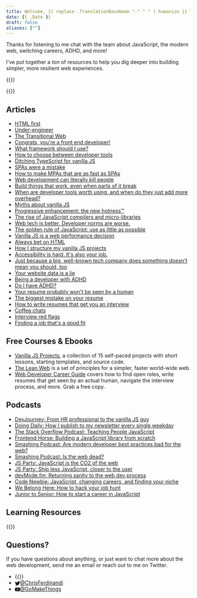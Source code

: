 ```yaml
---
title: Welcome, {{ replace .TranslationBaseName "-" " " | humanize }} listeners!
date: {{ .Date }}
draft: false
aliases: [""]
---
```


Thanks for listening to me chat with the team about JavaScript, the modern web, switching careers, ADHD, and more!

I've put together a _ton_ of resources to help you dig deeper into building simpler, more resilient web experiences.

{{<cta for="funnel">}}


{{<mailchimp intro="true">}}


## Articles

- [HTML first](/html-first/)
- [Under-engineer](/under-engineer/)
- [The Transitional Web](/the-transitional-web/)
- [Congrats, you're a front end developer!](/congrats-youre-a-front-end-developer/)
- [What framework should I use?](/what-framework-should-i-use/)
- [How to choose between developer tools](/how-to-choose-between-developer-tools/)
- [Ditching TypeScript for vanilla JS](/ditching-typescript-for-javascript/)
- [SPAs were a mistake](/spas-were-a-mistake/)
- [How to make MPAs that are as fast as SPAs](/how-to-make-mpas-that-are-as-fast-as-spas/)
- [Web development can literally kill people](/web-development-can-literally-kill-people/)
- [Build things that work, even when parts of it break](/build-things-that-work-even-when-parts-of-it-break/)
- [When are developer tools worth using, and when do they just add more overhead?](/when-are-developer-worth-using-and-when-do-they-just-add-more-overhead/)
- [Myths about vanilla JS](/myths-about-vanilla-javascript/)
- [Progressive enhancement: the new hotness™](/progressive-enhancement-the-new-hotness/)
- [The rise of JavaScript compilers and micro-libraries](/the-rise-of-javascript-compilers-and-micro-libraries/)
- [Web tech is better. Developer norms are worse.](/web-tech-is-better.-developer-norms-are-worse./)
- [The golden rule of JavaScript: use as little as possible](/the-golden-rule-of-javascript-use-as-little-as-possible/)
- [Vanilla JS is a web performance decision](/vanilla-js-is-a-web-performance-decision/)
- [Always bet on HTML](/always-bet-on-html/)
- [How I structure my vanilla JS projects](/how-i-structure-my-javascript-projects-in-2022/)
- [Accessibility is hard. It's also your job.](/accessibility-is-hard.-its-also-your-job./)
- [Just because a big, well-known tech company does something doesn't mean you should, too](/just-because-a-big-well-known-tech-company-does-something-doesnt-mean-you-should-too/)
- [Your website data is a lie](/your-website-data-is-a-lie/)
- [Being a developer with ADHD](/being-a-developer-with-adhd/)
- [Do I have ADHD?](/do-i-have-adhd/)
- [Your resume probably won't be seen by a human](/your-resume-probably-wont-be-seen-by-a-human-and-how-to-fix-that/)
- [The biggest mistake on your resume](/the-biggest-mistake-on-your-resume-and-how-to-fix-it/)
- [How to write resumes that get you an interview](/how-to-write-resumes-that-get-you-an-interview/)
- [Coffee chats](/coffee-chats/)
- [Interview red flags](/interview-red-flags/)
- [Finding a job that's a good fit](/finding-a-job-thats-a-good-fit/)


## Free Courses & Ebooks

- [Vanilla JS Projects](https://vanillajsprojects.com), a collection of 15 self-paced projects with short lessons, starting templates, and source code.
- [The Lean Web](https://leanweb.dev/) is a set of principles for a simpler, faster world-wide web.
- [Web Developer Career Guide](/career-guide/) covers how to find open roles, write resumes that get seen by an actual human, navigate the interview process, and more. Grab a free copy.


## Podcasts

- [DevJourney: From HR professional to the vanilla JS guy](https://devjourney.info/Guests/240-ChrisFerdinandi)
- [Doing Daily: How I publish to my newsletter every single weekday](https://doingdaily.transistor.fm/episodes/chris-ferdinandi)
- [The Stack Overflow Podcast: Teaching People JavaScript](https://stackoverflow.blog/2021/12/21/podcast-402-teaching-developers-about-the-most-lightweight-web-framework-around-vanillajs/)
- [Frontend Horse: Building a JavaScript library from scratch](https://frontend.horse/episode/building-a-javascript-library-from-scratch)
- [Smashing Podcast: Are modern developer best practices bad for the web?](https://podcast.smashingmagazine.com/episodes/are-modern-best-practices-bad-for-the-web-with-chris-ferdinandi)
- [Smashing Podcast: Is the web dead?](https://podcast.smashingmagazine.com/episodes/is-the-web-dead-with-chris-ferdinandi)
- [JS Party: JavaScript is the CO2 of the web](https://changelog.com/jsparty/80)
- [JS Party: Ship less JavaScript, closer to the user](https://changelog.com/jsparty/199)
- [devMode.fm: Returning sanity to the web dev process](https://devmode.fm/episodes/returning-sanity-to-the-webdev-process?mc_cid=d0351d5f34&mc_eid=7dddaa071c)
- [Code Newbie: JavaScript, changing careers, and finding your niche](https://www.codenewbie.org/podcast/what-is-vanilla-js-and-how-can-it-help-you)
- [We Belong Here: How to hack your job hunt](https://webelongpodcast.com/episodes/chris-ferdinandi-how-to-hack-your-job-hunt.html)
- [Junior to Senior: How to start a career in JavaScript](https://juniortosenior.io/9)


## Learning Resources

{{<cta for="products">}}


## Questions?

If you have questions about anything, or just want to chat more about the web development, send me an email or reach out to me on Twitter.

<ul class="list-inline list-inline-responsive">
	<li>{{<email no-underline="true" icon="true">}}</li>
	<li><a class="link-no-underline" href="http://twitter.com/ChrisFerdinandi"><svg xmlns="http://www.w3.org/2000/svg" class="margin-right" style="margin-bottom:-0.1875em;" height="1em" width="1em" viewBox="0 0 16 16" role="img" aria-label="Twitter"><path fill="currentColor" d="M16 3.538a6.461 6.461 0 0 1-1.884.516 3.301 3.301 0 0 0 1.444-1.816 6.607 6.607 0 0 1-2.084.797 3.28 3.28 0 0 0-2.397-1.034 3.28 3.28 0 0 0-3.197 4.028 9.321 9.321 0 0 1-6.766-3.431 3.284 3.284 0 0 0 1.015 4.381A3.301 3.301 0 0 1 .643 6.57v.041A3.283 3.283 0 0 0 3.277 9.83a3.291 3.291 0 0 1-1.485.057 3.293 3.293 0 0 0 3.066 2.281 6.586 6.586 0 0 1-4.862 1.359 9.286 9.286 0 0 0 5.034 1.475c6.037 0 9.341-5.003 9.341-9.341 0-.144-.003-.284-.009-.425a6.59 6.59 0 0 0 1.637-1.697z"/></svg>@ChrisFerdinandi</a></li>
	<li><a class="link-no-underline" href="https://www.youtube.com/@gomakethings"><svg xmlns="http://www.w3.org/2000/svg" class="margin-right" style="margin-bottom:-0.1875em;" height="1em" width="1em" viewBox="0 0 16 16" role="img" aria-label="YouTube"><path fill="currentColor" d="M15.841 4.8s-.156-1.103-.637-1.587c-.609-.637-1.291-.641-1.603-.678-2.237-.163-5.597-.163-5.597-.163h-.006s-3.359 0-5.597.163c-.313.038-.994.041-1.603.678C.317 3.697.164 4.8.164 4.8S.005 6.094.005 7.391v1.213c0 1.294.159 2.591.159 2.591s.156 1.103.634 1.588c.609.637 1.409.616 1.766.684 1.281.122 5.441.159 5.441.159s3.363-.006 5.6-.166c.313-.037.994-.041 1.603-.678.481-.484.637-1.588.637-1.588s.159-1.294.159-2.591V7.39c-.003-1.294-.162-2.591-.162-2.591zm-9.494 5.275V5.578l4.322 2.256-4.322 2.241z"/></svg>@GoMakeThings</a></li>
</ul>